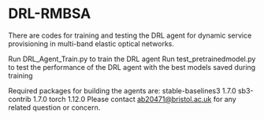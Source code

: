 # DRL-RMBSA
There are codes for training and testing the DRL agent for dynamic service provisioning in multi-band elastic optical networks.

Run DRL_Agent_Train.py to train the DRL agent
Run test_pretrainedmodel.py to test the performance of the DRL agent with the best models saved during training

Required packages for building the agents are:
stable-baselines3 1.7.0
sb3-contrib 1.7.0
torch 1.12.0
Please contact ab20471@bristol.ac.uk for any related question or concern.
